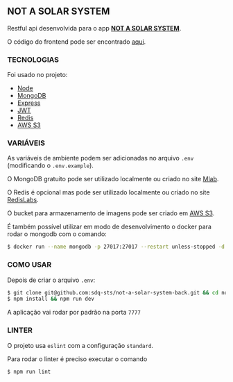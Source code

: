 ## NOT A SOLAR SYSTEM

Restful api desenvolvida para o app [**NOT A SOLAR SYSTEM**](https://not-a-solar-system.netlify.com/).

O código do frontend pode ser encontrado [aqui](https://github.com/sdq-sts/not-a-solar-system-front).


### TECNOLOGIAS

Foi usado no projeto:

  - [Node](https://nodejs.org/en/)
  - [MongoDB](https://www.mongodb.com/)
  - [Express](https://expressjs.com/pt-br/)
  - [JWT](https://jwt.io/)
  - [Redis](https://redis.io/)
  - [AWS S3](https://aws.amazon.com/pt/s3/)


### VARIÁVEIS

As variáveis de ambiente podem ser adicionadas no arquivo `.env` (modificando o `.env.example`).

O MongoDB gratuito pode ser utilizado localmente ou criado no site [Mlab](https://mlab.com/).

O Redis é opcional mas pode ser utilizado localmente ou criado no site [RedisLabs](https://redislabs.com/).

O bucket para armazenamento de imagens pode ser criado em [AWS S3](https://aws.amazon.com/pt/s3/).

É também possível utilizar em modo de desenvolvimento o docker para rodar o mongodb com o comando:

```sh
$ docker run --name mongodb -p 27017:27017 --restart unless-stopped -d mongo
```

### COMO USAR

Depois de criar o arquivo `.env`:

```bash
$ git clone git@github.com:sdq-sts/not-a-solar-system-back.git && cd not-a-solar-system-back/
$ npm install && npm run dev
```

A aplicação vai rodar por padrão na porta `7777`

### LINTER

O projeto usa `eslint` com a configuração `standard`.

Para rodar o linter é preciso executar o comando

```bash
$ npm run lint
```
